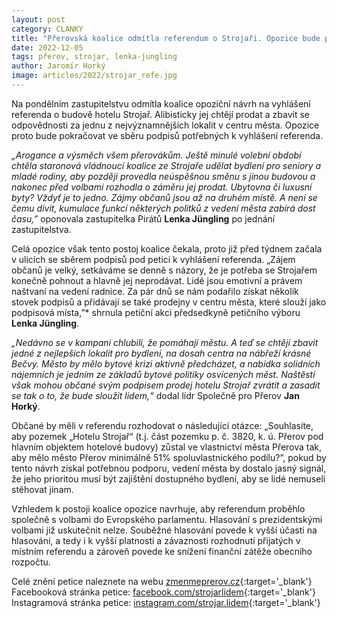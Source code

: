 ```yaml
---
layout: post
category: CLANKY
title: "Přerovská koalice odmítla referendum o Strojaři. Opozice bude pokračovat ve sběru podpisů, aby odprodej budovy zvrátili"
date: 2022-12-05
tags: přerov, strojar, lenka-jungling
author: Jaromír Horký
image: articles/2022/strojar_refe.jpg
---
```

Na pondělním zastupitelstvu odmítla koalice opoziční návrh na vyhlášení referenda o budově hotelu Strojař. Alibisticky jej chtějí prodat a zbavit se odpovědnosti za jednu z nejvýznamnějších lokalit v centru města. Opozice proto bude pokračovat ve sběru podpisů potřebných k vyhlášení referenda.

*„Arogance a výsměch všem přerovákům. Ještě minulé volební období chtěla staronová vládnoucí koalice ze Strojaře udělat bydlení pro seniory a mladé rodiny, aby později provedla neúspěšnou směnu s jinou budovou a nakonec před volbami rozhodla o záměru jej prodat. Ubytovna či luxusní byty? Vždyť je to jedno. Zájmy občanů jsou až na druhém místě. A není se čemu divit, kumulace funkcí některých politků z vedení města zabírá dost času,”* oponovala zastupitelka Pirátů **Lenka Jüngling** po jednání zastupitelstva.

Celá  opozice však tento postoj koalice čekala, proto již před týdnem začala v ulicích se sběrem podpisů pod petici k vyhlášení referenda. „Zájem občanů je velký, setkáváme se denně s názory, že je potřeba se Strojařem konečně pohnout a hlavně jej neprodávat. Lidé jsou emotivní a právem naštvaní na vedení radnice. Za pár dnů se nám podařilo získat několik stovek podpisů a přidávají se také prodejny v centru města, které slouží jako podpisová místa,”* shrnula petiční akci předsedkyně petičního výboru **Lenka Jüngling**.

*„Nedávno se v kampani chlubili, že pomáhají městu. A teď se chtějí zbavit jedné z nejlepších lokalit pro bydlení, na dosah centra na nábřeží krásné Bečvy. Město by mělo bytové krizi aktivně předcházet, a nabídka solidních nájemních je jedním ze základů bytové politiky osvícených měst. Naštěstí však mohou občané svým podpisem prodej hotelu Strojař zvrátit a zasadit se tak o to, že bude sloužit lidem,“*  dodal lídr Společně pro Přerov **Jan Horký**.

Občané by měli v referendu rozhodovat o následující otázce: „Souhlasíte, aby pozemek „Hotelu Strojař“ (t.j. část pozemku p. č. 3820, k. ú. Přerov pod hlavním objektem hotelové budovy) zůstal ve vlastnictví města Přerova tak, aby mělo město Přerov minimálně 51% spoluvlastnického podílu?”, pokud by tento návrh získal potřebnou podporu, vedení města by dostalo jasný signál, že jeho prioritou musí být zajištění dostupného bydlení, aby se lidé nemuseli stěhovat jinam.

Vzhledem k postoji koalice opozice navrhuje, aby referendum proběhlo společně s volbami do Evropského parlamentu. Hlasování s prezidentskými volbami již uskutečnit nelze. Souběžné hlasování povede k vyšší účasti na hlasování, a tedy i k vyšší platnosti a závaznosti rozhodnutí přijatých v místním referendu a zároveň povede ke snížení finanční zátěže obecního rozpočtu.

Celé znění petice naleznete na webu [zmenmeprerov.cz](http://zmenmeprerov.cz){:target='_blank'}
Facebooková stránka petice: [facebook.com/strojarlidem](https://www.facebook.com/strojarlidem/){:target='_blank'}
Instagramová stránka petice: [instagram.com/strojar.lidem](https://www.instagram.com/strojar.lidem/){:target='_blank'}
